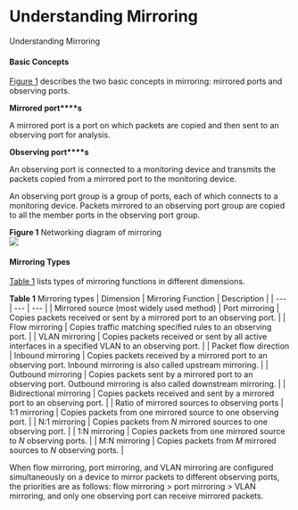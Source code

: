 Understanding Mirroring
=======================

Understanding Mirroring

#### Basic Concepts

[Figure 1](#EN-US_CONCEPT_0000001563886321__fig354991715599) describes the two basic concepts in mirroring: mirrored ports and observing ports.

**Mirrored port****s**

A mirrored port is a port on which packets are copied and then sent to an observing port for analysis.

**Observing port****s**

An observing port is connected to a monitoring device and transmits the packets copied from a mirrored port to the monitoring device.

An observing port group is a group of ports, each of which connects to a monitoring device. Packets mirrored to an observing port group are copied to all the member ports in the observing port group.

**Figure 1** Networking diagram of mirroring  
![](figure/en-us_image_0000001513046358.png)

#### Mirroring Types

[Table 1](#EN-US_CONCEPT_0000001563886321__table528974220561) lists types of mirroring functions in different dimensions.

**Table 1** Mirroring types
| Dimension | Mirroring Function | Description |
| --- | --- | --- |
| Mirrored source (most widely used method) | Port mirroring | Copies packets received or sent by a mirrored port to an observing port. |
| Flow mirroring | Copies traffic matching specified rules to an observing port. |
| VLAN mirroring | Copies packets received or sent by all active interfaces in a specified VLAN to an observing port. |
| Packet flow direction | Inbound mirroring | Copies packets received by a mirrored port to an observing port. Inbound mirroring is also called upstream mirroring. |
| Outbound mirroring | Copies packets sent by a mirrored port to an observing port. Outbound mirroring is also called downstream mirroring. |
| Bidirectional mirroring | Copies packets received and sent by a mirrored port to an observing port. |
| Ratio of mirrored sources to observing ports | 1:1 mirroring | Copies packets from one mirrored source to one observing port. |
| N:1 mirroring | Copies packets from *N* mirrored sources to one observing port. |
| 1:N mirroring | Copies packets from one mirrored source to *N* observing ports. |
| M:N mirroring | Copies packets from *M* mirrored sources to *N* observing ports. |

When flow mirroring, port mirroring, and VLAN mirroring are configured simultaneously on a device to mirror packets to different observing ports, the priorities are as follows: flow mirroring > port mirroring > VLAN mirroring, and only one observing port can receive mirrored packets.